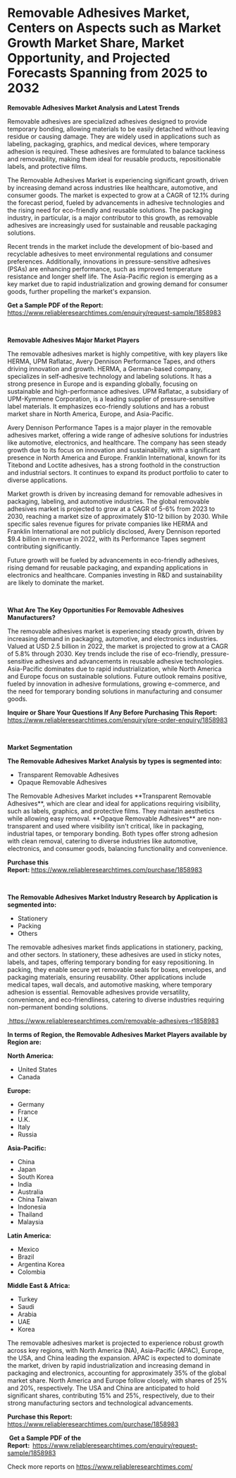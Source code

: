 <p><h1>Removable Adhesives Market, Centers on Aspects such as Market Growth Market Share, Market Opportunity, and Projected Forecasts Spanning from 2025 to 2032</h1></p><p><strong>Removable Adhesives Market Analysis and Latest Trends</strong></p>
<p><p>Removable adhesives are specialized adhesives designed to provide temporary bonding, allowing materials to be easily detached without leaving residue or causing damage. They are widely used in applications such as labeling, packaging, graphics, and medical devices, where temporary adhesion is required. These adhesives are formulated to balance tackiness and removability, making them ideal for reusable products, repositionable labels, and protective films.</p><p>The Removable Adhesives Market is experiencing significant growth, driven by increasing demand across industries like healthcare, automotive, and consumer goods. The market is expected to grow at a CAGR of 12.1% during the forecast period, fueled by advancements in adhesive technologies and the rising need for eco-friendly and reusable solutions. The packaging industry, in particular, is a major contributor to this growth, as removable adhesives are increasingly used for sustainable and reusable packaging solutions.</p><p>Recent trends in the market include the development of bio-based and recyclable adhesives to meet environmental regulations and consumer preferences. Additionally, innovations in pressure-sensitive adhesives (PSAs) are enhancing performance, such as improved temperature resistance and longer shelf life. The Asia-Pacific region is emerging as a key market due to rapid industrialization and growing demand for consumer goods, further propelling the market's expansion.</p></p>
<p><strong>Get a Sample PDF of the Report:&nbsp;</strong> <a href="https://www.reliableresearchtimes.com/enquiry/request-sample/1858983?utm_campaign=2202&utm_medium=2&utm_source=Github&utm_content=ia&utm_term=26012025&utm_id=removable-adhesives">https://www.reliableresearchtimes.com/enquiry/request-sample/1858983</a></p>
<p>&nbsp;</p>
<p><strong>Removable Adhesives Major Market Players</strong></p>
<p><p>The removable adhesives market is highly competitive, with key players like HERMA, UPM Raflatac, Avery Dennison Performance Tapes, and others driving innovation and growth. HERMA, a German-based company, specializes in self-adhesive technology and labeling solutions. It has a strong presence in Europe and is expanding globally, focusing on sustainable and high-performance adhesives. UPM Raflatac, a subsidiary of UPM-Kymmene Corporation, is a leading supplier of pressure-sensitive label materials. It emphasizes eco-friendly solutions and has a robust market share in North America, Europe, and Asia-Pacific.</p><p>Avery Dennison Performance Tapes is a major player in the removable adhesives market, offering a wide range of adhesive solutions for industries like automotive, electronics, and healthcare. The company has seen steady growth due to its focus on innovation and sustainability, with a significant presence in North America and Europe. Franklin International, known for its Titebond and Loctite adhesives, has a strong foothold in the construction and industrial sectors. It continues to expand its product portfolio to cater to diverse applications.</p><p>Market growth is driven by increasing demand for removable adhesives in packaging, labeling, and automotive industries. The global removable adhesives market is projected to grow at a CAGR of 5-6% from 2023 to 2030, reaching a market size of approximately $10-12 billion by 2030. While specific sales revenue figures for private companies like HERMA and Franklin International are not publicly disclosed, Avery Dennison reported $9.4 billion in revenue in 2022, with its Performance Tapes segment contributing significantly.</p><p>Future growth will be fueled by advancements in eco-friendly adhesives, rising demand for reusable packaging, and expanding applications in electronics and healthcare. Companies investing in R&D and sustainability are likely to dominate the market.</p></p>
<p>&nbsp;</p>
<p><strong>What Are The Key Opportunities For Removable Adhesives Manufacturers?</strong></p>
<p><p>The removable adhesives market is experiencing steady growth, driven by increasing demand in packaging, automotive, and electronics industries. Valued at USD 2.5 billion in 2022, the market is projected to grow at a CAGR of 5.8% through 2030. Key trends include the rise of eco-friendly, pressure-sensitive adhesives and advancements in reusable adhesive technologies. Asia-Pacific dominates due to rapid industrialization, while North America and Europe focus on sustainable solutions. Future outlook remains positive, fueled by innovation in adhesive formulations, growing e-commerce, and the need for temporary bonding solutions in manufacturing and consumer goods.</p></p>
<p><strong>Inquire or Share Your Questions If Any Before Purchasing This Report:</strong> <a href="https://www.reliableresearchtimes.com/enquiry/pre-order-enquiry/1858983?utm_campaign=2202&utm_medium=2&utm_source=Github&utm_content=ia&utm_term=26012025&utm_id=removable-adhesives">https://www.reliableresearchtimes.com/enquiry/pre-order-enquiry/1858983</a></p>
<p>&nbsp;</p>
<p><strong>Market Segmentation</strong></p>
<p><strong>The Removable Adhesives Market Analysis by types is segmented into:</strong></p>
<p><ul><li>Transparent Removable Adhesives</li><li>Opaque Removable Adhesives</li></ul></p>
<p><p>The Removable Adhesives Market includes **Transparent Removable Adhesives**, which are clear and ideal for applications requiring visibility, such as labels, graphics, and protective films. They maintain aesthetics while allowing easy removal. **Opaque Removable Adhesives** are non-transparent and used where visibility isn't critical, like in packaging, industrial tapes, or temporary bonding. Both types offer strong adhesion with clean removal, catering to diverse industries like automotive, electronics, and consumer goods, balancing functionality and convenience.</p></p>
<p><strong>Purchase this Report:&nbsp;</strong><a href="https://www.reliableresearchtimes.com/purchase/1858983?utm_campaign=2202&utm_medium=2&utm_source=Github&utm_content=ia&utm_term=26012025&utm_id=removable-adhesives">https://www.reliableresearchtimes.com/purchase/1858983</a></p>
<p>&nbsp;</p>
<p><strong>The Removable Adhesives Market Industry Research by Application is segmented into:</strong></p>
<p><ul><li>Stationery</li><li>Packing</li><li>Others</li></ul></p>
<p><p>The removable adhesives market finds applications in stationery, packing, and other sectors. In stationery, these adhesives are used in sticky notes, labels, and tapes, offering temporary bonding for easy repositioning. In packing, they enable secure yet removable seals for boxes, envelopes, and packaging materials, ensuring reusability. Other applications include medical tapes, wall decals, and automotive masking, where temporary adhesion is essential. Removable adhesives provide versatility, convenience, and eco-friendliness, catering to diverse industries requiring non-permanent bonding solutions.</p></p>
<p><a href="https://www.reliableresearchtimes.com/removable-adhesives-r1858983?utm_campaign=2202&utm_medium=2&utm_source=Github&utm_content=ia&utm_term=26012025&utm_id=removable-adhesives">&nbsp;https://www.reliableresearchtimes.com/removable-adhesives-r1858983</a></p>
<p><strong>In terms of Region, the Removable Adhesives Market Players available by Region are:</strong></p>
<p>
    <p> <strong> North America: </strong>
        <ul>
            <li>United States</li>
            <li>Canada</li>
        </ul>
        </p> 
    <p> <strong> Europe: </strong>
        <ul>
            <li>Germany</li>
            <li>France</li>
            <li>U.K.</li>
            <li>Italy</li>
            <li>Russia</li>
        </ul>
        </p> 
    <p> <strong> Asia-Pacific: </strong>
        <ul>
            <li>China</li>
            <li>Japan</li>
            <li>South Korea</li>
            <li>India</li>
            <li>Australia</li>
            <li>China Taiwan</li>
            <li>Indonesia</li>
            <li>Thailand</li>
            <li>Malaysia</li>
        </ul>
        </p> 
    <p> <strong> Latin America: </strong>
        <ul>
            <li>Mexico</li>
            <li>Brazil</li>
            <li>Argentina Korea</li>
            <li>Colombia</li>
        </ul>
        </p> 
    <p> <strong> Middle East & Africa: </strong>
        <ul>
            <li>Turkey</li>
            <li>Saudi</li>
            <li>Arabia</li>
            <li>UAE</li>
            <li>Korea</li>
        </ul>
    </p>
    </p>
<p><p>The removable adhesives market is projected to experience robust growth across key regions, with North America (NA), Asia-Pacific (APAC), Europe, the USA, and China leading the expansion. APAC is expected to dominate the market, driven by rapid industrialization and increasing demand in packaging and electronics, accounting for approximately 35% of the global market share. North America and Europe follow closely, with shares of 25% and 20%, respectively. The USA and China are anticipated to hold significant shares, contributing 15% and 25%, respectively, due to their strong manufacturing sectors and technological advancements.</p></p>
<p><strong>Purchase this Report: </strong><a href="https://www.reliableresearchtimes.com/purchase/1858983?utm_campaign=2202&utm_medium=2&utm_source=Github&utm_content=ia&utm_term=26012025&utm_id=removable-adhesives">https://www.reliableresearchtimes.com/purchase/1858983</a></p>
<p>&nbsp;<strong>Get a Sample PDF of the Report:&nbsp;&nbsp;</strong><a href="https://www.reliableresearchtimes.com/enquiry/request-sample/1858983?utm_campaign=2202&utm_medium=2&utm_source=Github&utm_content=ia&utm_term=26012025&utm_id=removable-adhesives">https://www.reliableresearchtimes.com/enquiry/request-sample/1858983</a></p>
<p><strong></strong></p>
<p>Check more reports on <a href="https://www.reliableresearchtimes.com/?utm_campaign=2202&utm_medium=2&utm_source=Github&utm_content=ia&utm_term=26012025&utm_id=removable-adhesives">https://www.reliableresearchtimes.com/</a></p>